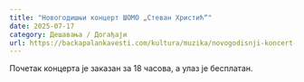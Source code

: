 ```yaml
---
title: "Новогодишњи концерт ШОМО „Стеван Христић“"
date: 2025-07-17
category: Дешавања / Догађаји
url: https://backapalankavesti.com/kultura/muzika/novogodisnji-koncert-somo-stevan-hristic-2/
---
```


Почетак концерта је заказан за 18 часова, а улаз је бесплатан.
